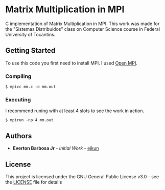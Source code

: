 # Matrix Multiplication in MPI

C implementation of Matrix Multiplication in MPI. This work was made for the "Sistemas Distribuídos" class on Computer Science course in Federal University of Tocantins.

## Getting Started

To use this code you first need to install MPI. I used [Open MPI](https://www.open-mpi.org/).

### Compiling

```
$ mpicc mm.c -o mm.out
```

### Executing

I recommend runing with at least 4 slots to see the work in action.

```
$ mpirun -np 4 mm.out
```

## Authors

* **Everton Barbosa Jr** - *Initial Work* - [ejkun](https://github.com/ejkun)

## License

This project is licensed under the GNU General Public License v3.0 - see the [LICENSE](LICENSE) file for details
